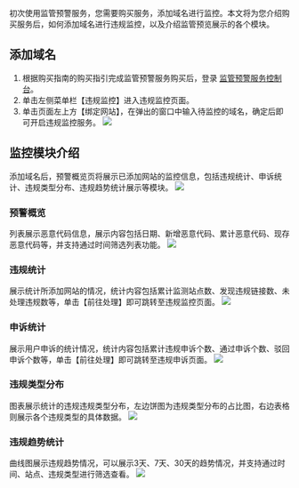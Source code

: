 初次使用监管预警服务，您需要购买服务，添加域名进行监控。本文将为您介绍购买服务后，如何添加域名进行违规监控，以及介绍监管预览展示的各个模块。

## 添加域名
1. 根据购买指南的购买指引完成监管预警服务购买后，登录 [监管预警服务控制台](https://console.cloud.tencent.com/rvs)。
2. 单击左侧菜单栏【违规监控】进入违规监控页面。
3. 单击页面左上方【绑定网站】，在弹出的窗口中输入待监控的域名，确定后即可开启违规监控服务。
![](https://main.qcloudimg.com/raw/9acca2af9dde0bde815c47ee654f0ff9.png)


## 监控模块介绍
添加域名后，预警概览页将展示已添加网站的监控信息，包括违规统计、申诉统计、违规类型分布、违规趋势统计展示等模块。
![](https://main.qcloudimg.com/raw/8a1eb04d2e4405f404bff5c232d308b3.png)

### 预警概览
列表展示恶意代码信息，展示内容包括日期、新增恶意代码、累计恶意代码、现存恶意代码等，并支持通过时间筛选列表功能。
![](https://main.qcloudimg.com/raw/78c0b15bdefe1bde74879e35d7bd5d55.png)

### 违规统计
展示统计所添加网站的情况，统计内容包括累计监测站点数、发现违规链接数、未处理违规数等，单击【前往处理】即可跳转至违规监控页面。
![](https://main.qcloudimg.com/raw/0053b8c82a489151b62f2ccabb87b670.png)

### 申诉统计
展示用户申诉的统计情况，统计内容包括累计违规申诉个数、通过申诉个数、驳回申诉个数等，单击【前往处理】即可跳转至违规申诉页面。
![](https://main.qcloudimg.com/raw/489fed3919b85841a5252fada35fdfb3.png)

### 违规类型分布
图表展示统计的违规违规类型分布，左边饼图为违规类型分布的占比图，右边表格则展示各个违规类型的具体数据。
![](https://main.qcloudimg.com/raw/8d1c4f175a033a6386099b5b97ea70ef.png)


### 违规趋势统计
曲线图展示违规趋势情况，可以展示3天、7天、30天的趋势情况，并支持通过时间、站点、违规类型进行筛选查看。
![](https://main.qcloudimg.com/raw/dae2b3bf86cc8fc74ef8e2e835c0014f.png)
